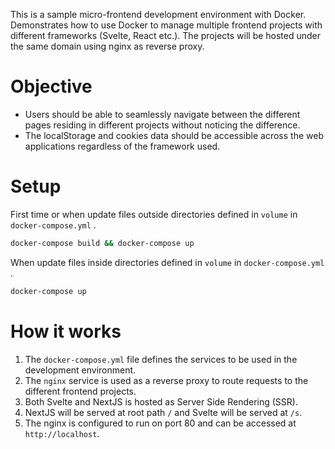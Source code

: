 This is a sample micro-frontend development environment with Docker.
Demonstrates how to use Docker to manage multiple frontend projects with different frameworks (Svelte, React etc.).
The projects will be hosted under the same domain using nginx as reverse proxy.

# Objective

- Users should be able to seamlessly navigate between the different pages residing in different projects without noticing the difference.
- The localStorage and cookies data should be accessible across the web applications regardless of the framework used.

# Setup

First time or when update files outside directories defined in `volume` in `docker-compose.yml` .

```bash
docker-compose build && docker-compose up
```

When update files inside directories defined in `volume` in `docker-compose.yml` .

```bash
docker-compose up
```

# How it works

1. The `docker-compose.yml` file defines the services to be used in the development environment.
2. The `nginx` service is used as a reverse proxy to route requests to the different frontend projects.
3. Both Svelte and NextJS is hosted as Server Side Rendering (SSR).
4. NextJS will be served at root path `/` and Svelte will be served at `/s`.
5. The nginx is configured to run on port 80 and can be accessed at `http://localhost`.
